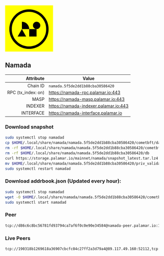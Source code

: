 ![Logo](https://raw.githubusercontent.com/Pa1amar/mainnets/refs/heads/main/namada/logo.png)
## Namada
| Attribute | Value |
|----------:|-------|
| Chain ID         | `namada.5f5de2dd1b88cba30586420` |
| RPC (tx_index: on)  | https://namada-rpc.palamar.io:443 |
| MASP  | https://namada-masp.palamar.io:443 |
| INDEXER | https://namada-indexer.palamar.io:443 |
| INTERFACE | https://namada-interface.palamar.io |

### Download snapshot
```bash
sudo systemctl stop namadad
cp $HOME/.local/share/namada/namada.5f5de2dd1b88cba30586420/cometbft/data/priv_validator_state.json $HOME/.local/share/namada/namada.5f5de2dd1b88cba30586420/priv_validator_state.json.backup
rm -rf $HOME/.local/share/namada/namada.5f5de2dd1b88cba30586420/cometbft/data
rm -rf $HOME/.local/share/namada/namada.5f5de2dd1b88cba30586420/db
curl https://storage.palamar.io/mainnet/namada/snapshot_latest.tar.lz4 | lz4 -dc - | tar -xf - -C $HOME/.local/share/namada/namada.5f5de2dd1b88cba30586420/
mv $HOME/.local/share/namada/namada.5f5de2dd1b88cba30586420/priv_validator_state.json.backup $HOME/.local/share/namada/namada.5f5de2dd1b88cba30586420/cometbft/data/priv_validator_state.json
sudo systemctl restart namadad
```
### Download addrbook.json (Updated every hour):
```bash
sudo systemctl stop namadad
wget -O $HOME/.local/share/namada/namada.5f5de2dd1b88cba30586420/cometbft/config/addrbook.json https://storage.palamar.io/mainnet/namada/addrbook.json
sudo systemctl start namadad
```
### Peer
```bash
tcp://d86c6c8bc56781fd93794ca7af6f0c0e90e34584@namada-peer.palamar.io:16656
```



























































































































































































































































































































































































































































































































































































































































































































































































































































































































































































































































































































































































































































































































### Live Peers
```
tcp://190318b1269618a36907cbcfc04c27ff2a3d79a4@89.117.49.160:52112,tcp://761c832e006e7c35557a05c339c133862a196f59@46.105.223.122:26656,tcp://511d1720a42243adffc4b074a656783fc4588dde@65.108.13.212:26656,tcp://e043f444c54b9b8ebfb9db7b9ef8628893707399@66.70.178.204:26656,tcp://d1af9c40e76a390dfb4df8d4eede6bc6269fcdab@212.83.33.148:26601,tcp://3879583b9c6b1ac29d38fefb5a14815dd79282d6@192.241.140.10:38656,tcp://eded4153ce8a1e0b4b20dfaa7af78effab135c5d@38.242.214.36:26656,tcp://08771d75bf7f4421ce6e22c8742101c337e34eec@135.181.5.27:34200,tcp://891129fad4c9e4b977e769fad0714204d431937d@167.172.162.87:26656,tcp://c93bc11fe4d10e95e352f29b857a79fc261a40ea@65.21.197.14:36656,tcp://478de66fe39df43a60f5850e5b99da4edd14de85@212.51.129.72:26706,tcp://509f1e843cf881650a4151aa804ddd7a7188e88f@195.201.197.246:32656,tcp://c4deb6863d50bcdd9d20b02303d010090908d6d2@192.64.82.62:26656
```
